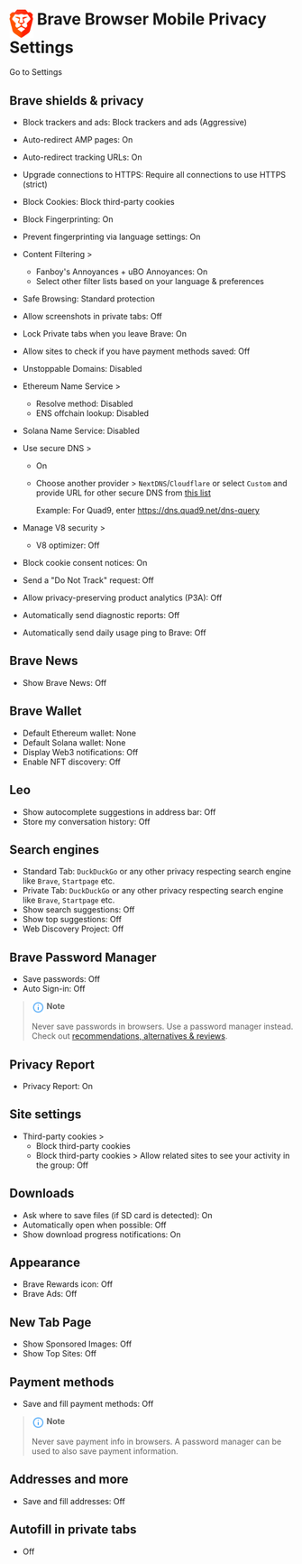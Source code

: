 # <img src="../icons/brave.svg" width="42" align="top"> Brave Browser Mobile Privacy Settings

Go to Settings



## Brave shields & privacy
- Block trackers and ads: Block trackers and ads (Aggressive)
- Auto-redirect AMP pages: On
- Auto-redirect tracking URLs: On
- Upgrade connections to HTTPS: Require all connections to use HTTPS (strict)
- Block Cookies: Block third-party cookies
- Block Fingerprinting: On
- Prevent fingerprinting via language settings: On
- Content Filtering >
  - Fanboy's Annoyances + uBO Annoyances: On
  - Select other filter lists based on your language & preferences
- Safe Browsing: Standard protection
- Allow screenshots in private tabs: Off
- Lock Private tabs when you leave Brave: On
- Allow sites to check if you have payment methods saved: Off
- Unstoppable Domains: Disabled
- Ethereum Name Service >
  - Resolve method: Disabled
  - ENS offchain lookup: Disabled
- Solana Name Service: Disabled
- Use secure DNS >
  - On
  - Choose another provider > `NextDNS`/`Cloudflare` or select `Custom` and provide URL for other secure DNS from [this list](https://www.privacyguides.org/en/dns/#recommended-providers)
    
    Example: For Quad9, enter https://dns.quad9.net/dns-query

- Manage V8 security >
  - V8 optimizer: Off
- Block cookie consent notices: On
- Send a "Do Not Track" request: Off
- Allow privacy-preserving product analytics (P3A): Off
- Automatically send diagnostic reports: Off
- Automatically send daily usage ping to Brave: Off



## Brave News
- Show Brave News: Off



## Brave Wallet
- Default Ethereum wallet: None
- Default Solana wallet: None
- Display Web3 notifications: Off
- Enable NFT discovery: Off



## Leo
- Show autocomplete suggestions in address bar: Off
- Store my conversation history: Off



## Search engines
- Standard Tab: `DuckDuckGo` or any other privacy respecting search engine like `Brave`, `Startpage` etc.
- Private Tab: `DuckDuckGo` or any other privacy respecting search engine like `Brave`, `Startpage` etc.
- Show search suggestions: Off
- Show top suggestions: Off
- Web Discovery Project: Off



## Brave Password Manager
- Save passwords: Off
- Auto Sign-in: Off

> <img src="../icons/ic_note.svg" width="22" align="top"> **Note**
>
> Never save passwords in browsers. Use a password manager instead. Check out [recommendations, alternatives & reviews](https://github.com/StellarSand/privacy-settings#recommendations-alternatives--reviews).



## Privacy Report
- Privacy Report: On



## Site settings
- Third-party cookies >
  - Block third-party cookies
  - Block third-party cookies > Allow related sites to see your activity in the group: Off



## Downloads
- Ask where to save files (if SD card is detected): On
- Automatically open when possible: Off
- Show download progress notifications: On



## Appearance
- Brave Rewards icon: Off
- Brave Ads: Off



## New Tab Page
- Show Sponsored Images: Off
- Show Top Sites: Off



## Payment methods
- Save and fill payment methods: Off

> <img src="../icons/ic_note.svg" width="22" align="top"> **Note**
>
> Never save payment info in browsers. A password manager can be used to also save payment information.



## Addresses and more
- Save and fill addresses: Off



## Autofill in private tabs
- Off